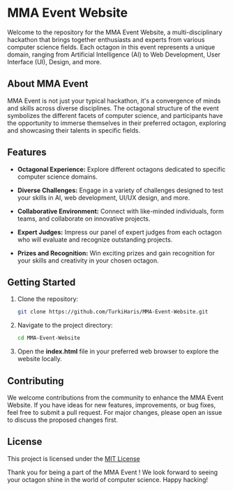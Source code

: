 # MMA Event Website

Welcome to the repository for the MMA Event Website, a multi-disciplinary hackathon that brings together enthusiasts and experts from various computer science fields. Each octagon in this event represents a unique domain, ranging from Artificial Intelligence (AI) to Web Development, User Interface (UI), Design, and more.

## About MMA Event 

MMA Event is not just your typical hackathon, it's a convergence of minds and skills across diverse disciplines. The octagonal structure of the event symbolizes the different facets of computer science, and participants have the opportunity to immerse themselves in their preferred octagon, exploring and showcasing their talents in specific fields.

## Features

- **Octagonal Experience:** Explore different octagons dedicated to specific computer science domains.
  
- **Diverse Challenges:** Engage in a variety of challenges designed to test your skills in AI, web development, UI/UX design, and more.

- **Collaborative Environment:** Connect with like-minded individuals, form teams, and collaborate on innovative projects.

- **Expert Judges:** Impress our panel of expert judges from each octagon who will evaluate and recognize outstanding projects.

- **Prizes and Recognition:** Win exciting prizes and gain recognition for your skills and creativity in your chosen octagon.

## Getting Started

1. Clone the repository:

   ```bash
   git clone https://github.com/TurkiHaris/MMA-Event-Website.git

2. Navigate to the project directory:

   ```bash
   cd MMA-Event-Website

3. Open the **index.html** file in your preferred web browser to explore the website locally.

## Contributing

We welcome contributions from the community to enhance the MMA Event Website. If you have ideas for new features, improvements, or bug fixes, feel free to submit a pull request. For major changes, please open an issue to discuss the proposed changes first.

## License

This project is licensed under the [MIT License]([https://choosealicense.com/licenses/mit/](https://github.com/TurkiHaris/MMA-Event-Website/blob/main/LICENSE))

Thank you for being a part of the MMA Event ! We look forward to seeing your octagon shine in the world of computer science. Happy hacking!


   

